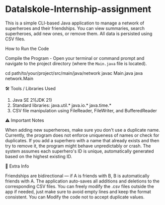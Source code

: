 # DataIskole-Internship-assignment

This is a simple CLI-based Java application to manage a network of superheroes and their friendships. You can view summaries, search superheroes, add new ones, or remove them. All data is persisted using CSV files.

How to Run the Code

Compile the Program - Open your terminal or command prompt and navigate to the project directory (where the `Main.java` file is located).

cd path/to/your/project/src/main/java/network
javac Main.java
java network.Main

🛠️ Tools / Libraries Used

1. Java SE 21(JDK 21)
2. Standard libraries:
          java.util.*
          java.io.*
          java.time.*
3. CSV file manipulation using FileReader, FileWriter, and BufferedReader

⚠️ Important Notes

When adding new superheroes, make sure you don't use a duplicate name. Currently, the program does not enforce uniqueness of names or check for duplicates.
If you add a superhero with a name that already exists and then try to remove it, the program might behave unpredictably or crash.
The system assumes each superhero's ID is unique, automatically generated based on the highest existing ID.

📌 Extra Info

Friendships are bidirectional — if A is friends with B, B is automatically friends with A.
The application auto-saves all additions and deletions to the corresponding CSV files.
You can freely modify the .csv files outside the app if needed, just make sure to avoid empty lines and keep the format consistent.
You can Modify the code not to accept duplicate values.

 
